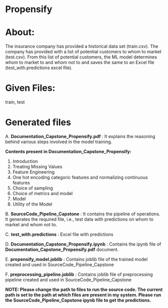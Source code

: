 # Propensify
# About:
The insurance company has provided a historical data set (train.csv). 
The company has provided with a list of potential customers to whom to market (test.csv). 
From this list of potential customers, the ML model determines whom to market to and whom not to and saves the same to an Excel file (test_with.predictions excel file).

# Given Files:
train,
test

# Generated files
A. **Documentation_Capstone_Propensify.pdf** : It explains the reasoning behind various steps involved in the model training. 

**Contents present in Documentation_Capstone_Propensify:**

1.  Introduction
2.  Treating Missing Values
3.  Feature Engineering
4.  One hot encoding categoric features and normalizing continuous
features
5.  Choice of sampling
6.  Choice of metrics and model
7.  Model
8.  Utility of the Model

B. **SourceCode_Pipeline_Capstone** : It contains the pipeline of operations. It generates the required file, i.e., test data with predictions on whom to market and whom not to.

C. **test_with.predictions** : Excel file with predictions

D. **Documentation_Capstone_Propensify.ipynb** : Contains the ipynb file of **Documentation_Capstone_Propensify.pdf** document.

E. **propensify_model.joblib** : Contains joblib file of the trained model created and used in SourceCode_Pipeline_Capstone

F. **preprocessing_pipeline.joblib** : Contains joblib file of preprocessing pipeline created and used in SourceCode_Pipeline_Capstone

**NOTE: Please change the path to files to run the source code. The current path is set to the path at which files are present in my system.
          Please run the **SourceCode_Pipeline_Capstone** ipynb file to get the predictions.**


 

